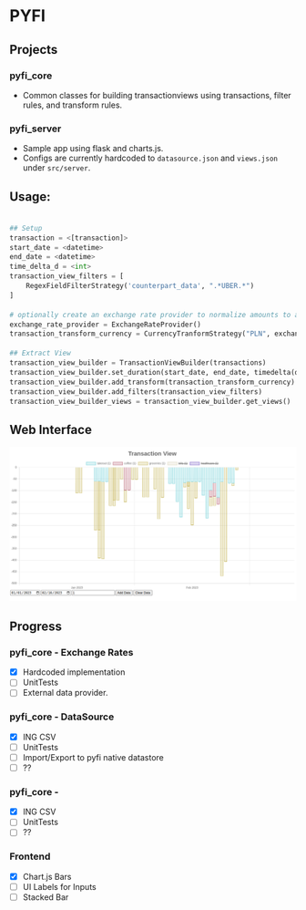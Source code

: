 # PYFI

## Projects

### pyfi_core
 - Common classes for building transactionviews using transactions, filter rules, and transform rules. 

 ### pyfi_server
 - Sample app using flask and charts.js. 
 - Configs are currently hardcoded to `datasource.json` and `views.json` under `src/server`.

## Usage:

``` python

## Setup
transaction = <[transaction]>
start_date = <datetime>
end_date = <datetime>
time_delta_d = <int>
transaction_view_filters = [
    RegexFieldFilterStrategy('counterpart_data', ".*UBER.*")
]

# optionally create an exchange rate provider to normalize amounts to a common currency
exchange_rate_provider = ExchangeRateProvider()
transaction_transform_currency = CurrencyTranformStrategy("PLN", exchange_rate_provider)

## Extract View
transaction_view_builder = TransactionViewBuilder(transactions)
transaction_view_builder.set_duration(start_date, end_date, timedelta(days=time_delta_d))
transaction_view_builder.add_transform(transaction_transform_currency)
transaction_view_builder.add_filters(transaction_view_filters)
transaction_view_builder_views = transaction_view_builder.get_views()
```

## Web Interface

![Screenshot](screenshot.png)


## Progress

### pyfi_core - Exchange Rates

- [x] Hardcoded implementation
- [ ] UnitTests
- [ ] External data provider.

### pyfi_core - DataSource

- [x] ING CSV
- [ ] UnitTests
- [ ] Import/Export to pyfi native datastore
- [ ] ??

### pyfi_core - 

- [x] ING CSV
- [ ] UnitTests
- [ ] ??

### Frontend

- [x] Chart.js Bars
- [ ] UI Labels for Inputs
- [ ] Stacked Bar